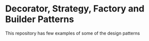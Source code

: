 # Decorator, Strategy, Factory and Builder Patterns
This repository has few examples of some of the design patterns